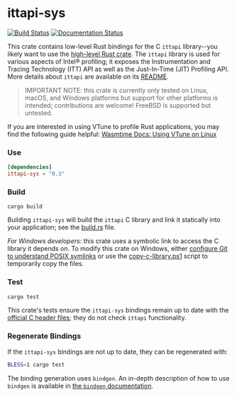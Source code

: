 # ittapi-sys

[![Build Status](https://github.com/intel/ittapi/workflows/CI/badge.svg)][ci]
[![Documentation Status](https://docs.rs/ittapi-sys/badge.svg)][docs]

This crate contains low-level Rust bindings for the C `ittapi` library--you likely want to use the
[high-level Rust crate]. The `ittapi` library is used for various aspects of Intel&reg; profiling;
it exposes the Instrumentation and Tracing Technology (ITT) API as well as the Just-In-Time (JIT)
Profiling API. More details about `ittapi` are available on its [README].

[ci]: https://github.com/intel/ittapi/actions/workflows/main.yml
[docs]: https://docs.rs/ittapi-sys
[high-level Rust crate]: https://crates.io/crates/ittapi
[README]: https://github.com/intel/ittapi#readme

> IMPORTANT NOTE: this crate is currently only tested on Linux, macOS, and Windows platforms but
> support for other platforms is intended; contributions are welcome! FreeBSD is supported but
> untested.

If you are interested in using VTune to profile Rust applications, you may find the following guide
helpful: [Wasmtime Docs: Using VTune on
Linux](https://docs.wasmtime.dev/examples-profiling-vtune.html)


### Use

```toml
[dependencies]
ittapi-sys = "0.3"
```


### Build

```
cargo build
```

Building `ittapi-sys` will build the `ittapi` C library and link it statically into your
application; see the [build.rs] file.

[build.rs]: https://github.com/intel/ittapi/blob/master/rust/build.rs

_For Windows developers_: this crate uses a symbolic link to access the C library it depends on. To
modify this crate on Windows, either [configure Git to understand POSIX symlinks] or use the
[copy-c-library.ps1] script to temporarily copy the files.

[configure Git to understand POSIX symlinks]: https://github.com/git-for-windows/git/wiki/Symbolic-Links
[copy-c-library.ps1]: scripts/copy-c-library.ps1


### Test

```sh
cargo test
```

This crate's tests ensure the `ittapi-sys` bindings remain up to date with the [official C header
files]; they do not check `ittapi` functionality.

[official C header files]: https://github.com/intel/ittapi/tree/master/include


### Regenerate Bindings

If the `ittapi-sys` bindings are not up to date, they can be regenerated with:

```sh
BLESS=1 cargo test
```

The binding generation uses `bindgen`. An in-depth description of how to use `bindgen` is available
in [the `bindgen` documentation][bindgen docs].

[bindgen docs]: https://rust-lang.github.io/rust-bindgen/

